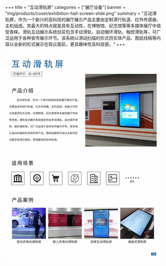 +++
title = "互动滑轨屏"
categories = ["展厅设备"]
banner = "img/products/cover/exhibition-hall-screen-slide.png"
summary = "互动滑轨屏，作为一个新兴的高科技的展厅展示产品主要由定制滑行轨道、红外传感器、主机组成。其最大的特点就是具有互动性，在博物馆、纪念馆等等多媒体展厅中倍受青睐。滑轨互动展示系统目前包含手动滑轨、自动循环滑轨、触控滑轨等，可广泛运用于各种宣传展示环节。该系统以滑动扫描的形式将实体产品、图纸线稿等内容以全新的形式展示在观众面前，更具趣味性及科技感。"
+++

![alt](65.png)
